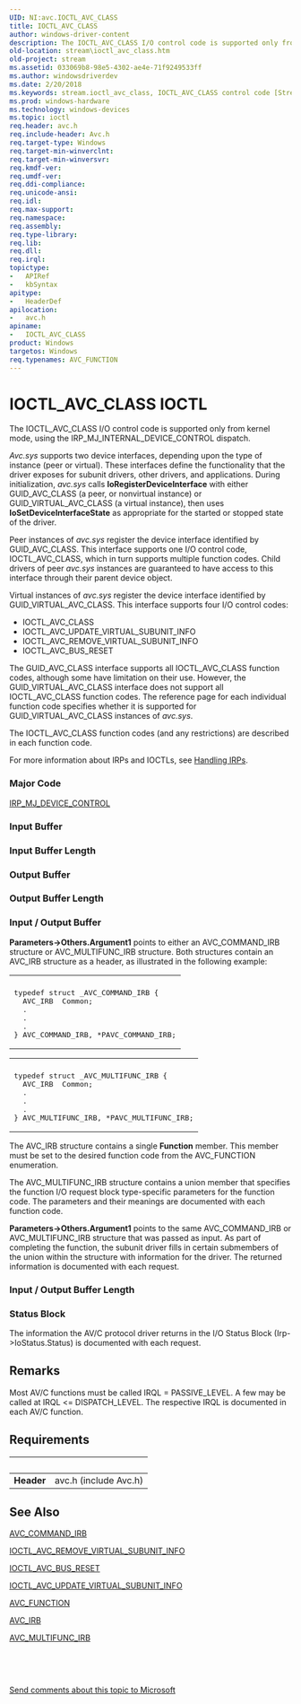 ```yaml
---
UID: NI:avc.IOCTL_AVC_CLASS
title: IOCTL_AVC_CLASS
author: windows-driver-content
description: The IOCTL_AVC_CLASS I/O control code is supported only from kernel mode, using the IRP_MJ_INTERNAL_DEVICE_CONTROL dispatch.Avc.sys supports two device interfaces, depending upon the type of instance (peer or virtual).
old-location: stream\ioctl_avc_class.htm
old-project: stream
ms.assetid: 033069b8-98e5-4302-ae4e-71f9249533ff
ms.author: windowsdriverdev
ms.date: 2/20/2018
ms.keywords: stream.ioctl_avc_class, IOCTL_AVC_CLASS control code [Streaming Media Devices], IOCTL_AVC_CLASS, avc/IOCTL_AVC_CLASS, avcref_720c03f6-d568-4ebe-8bd8-295fd8a6c222.xml
ms.prod: windows-hardware
ms.technology: windows-devices
ms.topic: ioctl
req.header: avc.h
req.include-header: Avc.h
req.target-type: Windows
req.target-min-winverclnt: 
req.target-min-winversvr: 
req.kmdf-ver: 
req.umdf-ver: 
req.ddi-compliance: 
req.unicode-ansi: 
req.idl: 
req.max-support: 
req.namespace: 
req.assembly: 
req.type-library: 
req.lib: 
req.dll: 
req.irql: 
topictype:
-	APIRef
-	kbSyntax
apitype:
-	HeaderDef
apilocation:
-	avc.h
apiname:
-	IOCTL_AVC_CLASS
product: Windows
targetos: Windows
req.typenames: AVC_FUNCTION
---
```


# IOCTL_AVC_CLASS IOCTL
The IOCTL_AVC_CLASS I/O control code is supported only from kernel mode, using the IRP_MJ_INTERNAL_DEVICE_CONTROL dispatch.

<i>Avc.sys</i> supports two device interfaces, depending upon the type of instance (peer or virtual). These interfaces define the functionality that the driver exposes for subunit drivers, other drivers, and applications. During initialization, <i>avc.sys</i> calls <b>IoRegisterDeviceInterface</b> with either GUID_AVC_CLASS (a peer, or nonvirtual instance) or GUID_VIRTUAL_AVC_CLASS (a virtual instance), then uses <b>IoSetDeviceInterfaceState</b> as appropriate for the started or stopped state of the driver.

Peer instances of <i>avc.sys</i> register the device interface identified by GUID_AVC_CLASS. This interface supports one I/O control code, IOCTL_AVC_CLASS, which in turn supports multiple function codes. Child drivers of peer <i>avc.sys</i> instances are guaranteed to have access to this interface through their parent device object.

Virtual instances of <i>avc.sys</i> register the device interface identified by GUID_VIRTUAL_AVC_CLASS. This interface supports four I/O control codes:

<ul>
<li>
IOCTL_AVC_CLASS

</li>
<li>
IOCTL_AVC_UPDATE_VIRTUAL_SUBUNIT_INFO

</li>
<li>
IOCTL_AVC_REMOVE_VIRTUAL_SUBUNIT_INFO

</li>
<li>
IOCTL_AVC_BUS_RESET

</li>
</ul>
The GUID_AVC_CLASS interface supports all IOCTL_AVC_CLASS function codes, although some have limitation on their use. However, the GUID_VIRTUAL_AVC_CLASS interface does not support all IOCTL_AVC_CLASS function codes. The reference page for each individual function code specifies whether it is supported for GUID_VIRTUAL_AVC_CLASS instances of <i>avc.sys</i>.

The IOCTL_AVC_CLASS function codes (and any restrictions) are described in each function code.

For more information about IRPs and IOCTLs, see <a href="https://msdn.microsoft.com/library/windows/hardware/ff546847">Handling IRPs</a>.

### Major Code
[IRP_MJ_DEVICE_CONTROL](xref:"https://docs.microsoft.com/en-us/windows-hardware/drivers/kernel/irp-mj-device-control")

### Input Buffer
<text></text>

### Input Buffer Length
<text></text>

### Output Buffer
<text></text>

### Output Buffer Length
<text></text>

### Input / Output Buffer
<b>Parameters-&gt;Others.Argument1</b> points to either an AVC_COMMAND_IRB structure or AVC_MULTIFUNC_IRB structure. Both structures contain an AVC_IRB structure as a header, as illustrated in the following example:

<div class="code"><span codelanguage=""><table>
<tr>
<th></th>
</tr>
<tr>
<td>
<pre>typedef struct _AVC_COMMAND_IRB {
  AVC_IRB  Common;
  .
  .
  .
} AVC_COMMAND_IRB, *PAVC_COMMAND_IRB;</pre>
</td>
</tr>
</table></span></div>
<div class="code"><span codelanguage=""><table>
<tr>
<th></th>
</tr>
<tr>
<td>
<pre>typedef struct _AVC_MULTIFUNC_IRB {
  AVC_IRB  Common;
  .
  .
  .
} AVC_MULTIFUNC_IRB, *PAVC_MULTIFUNC_IRB;</pre>
</td>
</tr>
</table></span></div>
The AVC_IRB structure contains a single <b>Function</b> member. This member must be set to the desired function code from the AVC_FUNCTION enumeration.

The AVC_MULTIFUNC_IRB structure contains a union member that specifies the function I/O request block type-specific parameters for the function code. The parameters and their meanings are documented with each function code.

<b>Parameters-&gt;Others.Argument1</b> points to the same AVC_COMMAND_IRB or AVC_MULTIFUNC_IRB structure that was passed as input. As part of completing the function, the subunit driver fills in certain submembers of the union within the structure with information for the driver. The returned information is documented with each request.

### Input / Output Buffer Length
<text></text>

### Status Block
The information the AV/C protocol driver returns in the I/O Status Block (Irp-&gt;IoStatus.Status) is documented with each request.

## Remarks
Most AV/C functions must be called IRQL = PASSIVE_LEVEL. A few may be called at IRQL &lt;= DISPATCH_LEVEL. The respective IRQL is documented in each AV/C function.

## Requirements
| &nbsp; | &nbsp; |
| ---- |:---- |
| **Header** | avc.h (include Avc.h) |

## See Also

<a href="..\avc\ns-avc-_avc_command_irb.md">AVC_COMMAND_IRB</a>



<a href="..\avc\ni-avc-ioctl_avc_remove_virtual_subunit_info.md">IOCTL_AVC_REMOVE_VIRTUAL_SUBUNIT_INFO</a>



<a href="..\avc\ni-avc-ioctl_avc_bus_reset.md">IOCTL_AVC_BUS_RESET</a>



<a href="..\avc\ni-avc-ioctl_avc_update_virtual_subunit_info.md">IOCTL_AVC_UPDATE_VIRTUAL_SUBUNIT_INFO</a>



<a href="..\avc\ne-avc-_tagavc_function.md">AVC_FUNCTION</a>



<a href="..\avc\ns-avc-_avc_irb.md">AVC_IRB</a>



<a href="..\avc\ns-avc-_avc_multifunc_irb.md">AVC_MULTIFUNC_IRB</a>



 

 

<a href="mailto:wsddocfb@microsoft.com?subject=Documentation%20feedback [stream\stream]:%20IOCTL_AVC_CLASS control code%20 RELEASE:%20(2/20/2018)&amp;body=%0A%0APRIVACY STATEMENT%0A%0AWe use your feedback to improve the documentation. We don't use your email address for any other purpose, and we'll remove your email address from our system after the issue that you're reporting is fixed. While we're working to fix this issue, we might send you an email message to ask for more info. Later, we might also send you an email message to let you know that we've addressed your feedback.%0A%0AFor more info about Microsoft's privacy policy, see http://privacy.microsoft.com/en-us/default.aspx." title="Send comments about this topic to Microsoft">Send comments about this topic to Microsoft</a>